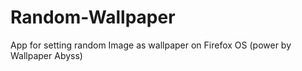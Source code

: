 # Random-Wallpaper
App for setting random Image as wallpaper on Firefox OS (power by Wallpaper Abyss)
